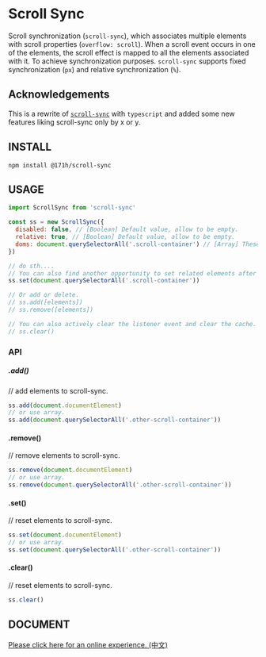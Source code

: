 # Scroll Sync

Scroll synchronization (`scroll-sync`), which associates multiple elements with scroll properties (`overflow: scroll`). When a scroll event occurs in one of the elements, the scroll effect is mapped to all the elements associated with it. To achieve synchronization purposes. `scroll-sync` supports fixed synchronization (`px`) and relative synchronization (`%`).

## Acknowledgements
This is a rewrite of [`scroll-sync`](https://github.com/kiccer/scroll-sync) with `typescript` and added some new features liking scroll-sync only by x or y.

## INSTALL

```shell
npm install @171h/scroll-sync
```

## USAGE

```js
import ScrollSync from 'scroll-sync'

const ss = new ScrollSync({
  disabled: false, // [Boolean] Default value, allow to be empty.
  relative: true, // [Boolean] Default value, allow to be empty.
  doms: document.querySelectorAll('.scroll-container') // [Array] These elements must set scroll attributes.
})

// do sth....
// You can also find another opportunity to set related elements after instantiating the object.
ss.set(document.querySelectorAll('.scroll-container'))

// Or add or delete.
// ss.add([elements])
// ss.remove([elements])

// You can also actively clear the listener event and clear the cache.
// ss.clear()
```

### API
##### .add()
// add elements to scroll-sync.
```js
ss.add(document.documentElement)
// or use array.
ss.add(document.querySelectorAll('.other-scroll-container'))
```

#### .remove()
// remove elements to scroll-sync.
```js
ss.remove(document.documentElement)
// or use array.
ss.remove(document.querySelectorAll('.other-scroll-container'))
```

#### .set()
// reset elements to scroll-sync.
```js
ss.set(document.documentElement)
// or use array.
ss.set(document.querySelectorAll('.other-scroll-container'))
```

#### .clear()
// reset elements to scroll-sync.
```js
ss.clear()
```


## DOCUMENT
[Please click here for an online experience. (中文)](https://kiccer.github.io/scroll-sync/)
